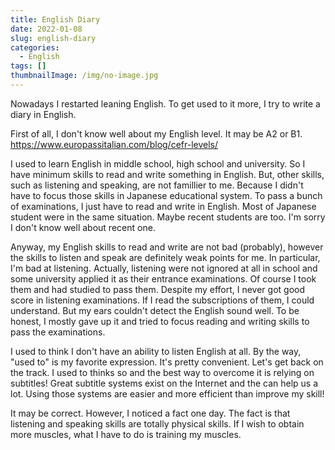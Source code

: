 ```yaml
---
title: English Diary
date: 2022-01-08
slug: english-diary
categories:
  - English
tags: []
thumbnailImage: /img/no-image.jpg
---
```

Nowadays I restarted leaning English. To get used to it more, I try to write a diary in English.

<!--more-->

First of all, I don't know well about my English level. It may be A2 or B1.
https://www.europassitalian.com/blog/cefr-levels/

I used to learn English in middle school, high school and university. So I have minimum skills to read and write something in English. But, other skills, such as listening and speaking, are not famillier to me. Because I didn't have to focus those skills in Japanese educational system. To pass a bunch of examinations, I just have to read and write in English. Most of Japanese student were in the same situation. Maybe recent students are too. I'm sorry I don't know well about recent one.

Anyway, my English skills to read and write are not bad (probably), however the skills to listen and speak are definitely weak points for me. In particular, I'm bad at listening. Actually, listening were not ignored at all in school and some university applied it as their entrance examinations. Of course I took them and had studied to pass them. Despite my effort, I never got good score in listening examinations. If I read the subscriptions of them, I could understand. But my ears couldn't detect the English sound well. To be honest, I mostly gave up it and tried to focus reading and writing skills to pass the examinations.

I used to think I don't have an ability to listen English at all. By the way, "used to" is my favorite expression. It's pretty convenient. Let's get back on the track. I used to thinks so and the best way to overcome it is relying on subtitles! Great subtitle systems exist on the Internet and the can help us a lot. Using those systems are easier and more efficient than improve my skill!

It may be correct. However, I noticed a fact one day. The fact is that listening and speaking skills are totally physical skills. If I wish to obtain more muscles, what I have to do is training my muscles.